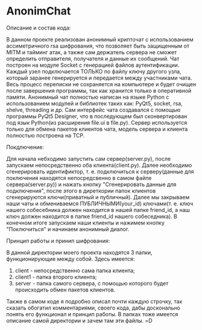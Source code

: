 # AnonimChat
  Описание и состав кода:
  
  В данном проекте реализован анонимный крипточат с использованием ассиметричного rsa шифрования, что позволяет быть защищенным от MITM и тайминг атак, а также сам 
  держатель сервера не сможет определить отправителя, получателя и данные их сообщений. Чат построен на модуле Socket с генерацией файлов аутентификации. Каждый 
  узел подключается ТОЛЬКО по файлу ключу другого узла, который заранее генерируется и передается между участниками чата. Весь процесс переписки не сохраняется на
  компьютере и будет очищен после завершения программы, так как хранится только в оперативной памяти. Анонимный чат полностью написан на языке 
  Python c     использованием модулей и библиотек таких как: PyQt5, socket, rsa, shelve, threading и др. Сам интерфейс чата создавался с помощью программы 
  PyQt5 Designer, что в последующем был сконвертирован под язык Python(из расширения file.ui в file.py).
  Сервер используется только для обмена пакетов клиентов чата, модель сервера и клиента полностью построена на TCP.
  
  Покдлючение:
  
  Для начала небходимо запустить сам сервер(server.py), после запускаем непосредственно оба клиента(client.py). Далее необходимо сгенерировать идентификтор, т. е.
  подключиться к серверу(данные для поключения находятся непосредсвенно в самом файле сервера(server.py)) и нажать кнопку "Сгенерировать данные для подключения",
  после этого в диреткории папок клиентов сгенерируются ключи(приватный и публичный). Далее мы закрываем наши чаты и обмениваемся ПУБЛИЧНЫМИ(your_id) 
  ключами(т. е. ключ нашего собесебника должен находится в нашей папке friend_id, а наш ключ должен находится в папке friend_id нашего собеседника). В конечном
  итоге запускаем наши клиенты и нажимем кнопку "Поключиться" и начинаем анонимный диалог.
  
  Принцип работы и принип шифрования:
  
  

  В данной директории моего проекта находятся 3 папки, функционирующие между собой. 
  Здесь имеется:
1. client - непосредственно сама папка клиента;
2. client1 - папка второго клиента;
3. server - папка самого сервера, с помощью которого будет происходить обмен пакетов клиентов.

  Также в самом коде я подробно описал почти каждую строчку, так сказать обогатил комментариями, своего кода, дабы досконально понять его функционал и принцип
  работы. В папках тоже имеется описание самой директории и зачем там эти файлы. =D
